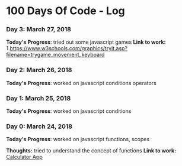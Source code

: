 # 100 Days Of Code - Log


### Day 3: March 27, 2018

**Today's Progress**: tried out some javascript games
**Link to work:**
1.https://www.w3schools.com/graphics/tryit.asp?filename=trygame_movement_keyboard

### Day 2: March 26, 2018

**Today's Progress**: worked on javascript conditions operators

### Day 1: March 25, 2018

**Today's Progress**: worked on javascript conditions 


### Day 0: March 24, 2018

**Today's Progress**: worked on javascript functions, scopes

**Thoughts:**  tried to understand the concept of functions
**Link to work:** [Calculator App](http://www.example.com)
